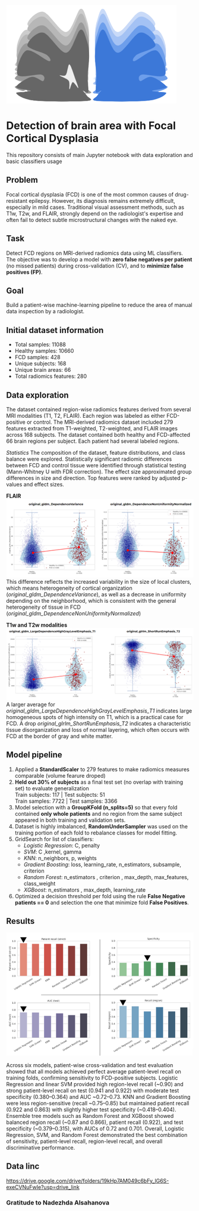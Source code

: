 ![Логотип](https://github.com/AndrewBioChem/NEUROML_FCD/blob/main/Adobe%20Express%20-%20file.png)

# Detection of brain area with Focal Cortical Dysplasia
This repository consists of main Jupyter notebook with data exploration and basic classifiers usage

## Problem
Focal cortical dysplasia (FCD) is one of the most common causes of drug-resistant epilepsy. However, its diagnosis remains extremely difficult, especially in mild cases. Traditional visual assessment methods, such as T1w, T2w, and FLAIR, strongly depend on the radiologist's expertise and often fail to detect subtle microstructural changes with the naked eye.

## Task
Detect FCD regions on MRI-derived radiomics data using ML classifiers. The objective was to develop a model with **zero false negatives per patient** (no missed patients) during cross-validation (CV), and to **minimize false positives (FP)**.

## Goal
Build a patient-wise machine-learning pipeline to reduce the area of manual data inspection by a radiologist.

## Initial dataset information
- Total samples: 11088
- Healthy samples: 10660
- FCD samples: 428
- Unique subjects: 168
- Unique brain areas: 66
- Total radiomics features: 280

## Data exploration
The dataset contained region-wise radiomics features derived from several MRI modalities (T1, T2, FLAIR). Each region was labeled as either FCD-positive or control. The MRI-derived radiomics dataset included 279 features extracted from T1-weighted, T2-weighted, and FLAIR images across 168 subjects. The dataset contained both healthy and FCD-affected 66 brain regions per subject. Each patient had several labeled regions.

*Statistics*
The composition of the dataset, feature distributions, and class balance were explored. Statistically significant radiomic differences between FCD and control tissue were identified through statistical testing (Mann-Whitney U with FDR correction). The effect size approximated group differences in size and direction. Top features were ranked by adjusted p-values and effect sizes.

**FLAIR** 
![image](https://github.com/AndrewBioChem/NEUROML_FCD/blob/main/2025-10-24_14-38-12.png)
This difference reflects the increased variability in the size of local clusters, which means heterogeneity of cortical organization (*original_gldm_DependenceVariance*), as well as a decrease in uniformity depending on the neighborhood, which is consistent with the general heterogeneity of tissue in FCD (*original_gldm_DependenceNonUniformityNormalized*)

**T1w and T2w modalities**
![image](https://github.com/AndrewBioChem/NEUROML_FCD/blob/main/2025-10-24_15-01-06.png)
A larger average for *original_gldm_LargeDependenceHighGrayLevelEmphasis_T1* indicates large homogeneous spots of high intensity on T1, which is a practical case for FCD. A drop *original_glrlm_ShortRunEmphasis_T2* indicates a characteristic tissue disorganization and loss of normal layering, which often occurs with FCD at the border of gray and white matter.

## Model pipeline 
1) Applied a **StandardScaler** to 279 features to make radiomics measures comparable (volume fearure droped)
2) **Held out 30% of subjects** as a final test set (no overlap with training set) to evaluate generalization\
   Train subjects: 117 | Test subjects: 51\
   Train samples: 7722 | Test samples: 3366
3) Model selection with a **GroupKFold (n_splits=5)** so that every fold contained **only whole patients** and no region from the same subject appeared in both training and validation sets. 
4) Dataset is highly imbalanced, **RandomUnderSampler** was used on the training portion of each fold to rebalance classes for model fitting.
5) GridSearch for list of classifiers:
   - *Logistic Regression*: C, penalty
   - *SVM*: C ,kernel,  gamma
   - *KNN*: n_neighbors, p, weights
   - *Gradient Boosting*: loss, learning_rate, n_estimators, subsample, criterion
   - *Random Forest*: n_estimators , criterion , max_depth, max_features, class_weight
   - *XGBoost*: n_estimators , max_depth, learning_rate
6) Optimized a decision threshold per fold using the rule **False Negative patients == 0** and selection the one that minimize fold **False Positives**.

## Results
![image](https://github.com/AndrewBioChem/NEUROML_FCD/blob/main/2025-10-24_17-37-28.png)

Across six models, patient-wise cross-validation and test evaluation showed that all models achieved perfect average patient-level recall on training folds, confirming sensitivity to FCD-positive subjects. Logistic Regression and linear SVM provided high region-level recall (~0.90) and strong patient-level recall on test (0.941 and 0.922) with moderate test specificity (0.380–0.364) and AUC ~0.72–0.73. KNN and Gradient Boosting were less region-sensitive (recall ~0.75–0.85) but maintained patient recall (0.922 and 0.863) with slightly higher test specificity (~0.418–0.404). Ensemble tree models such as Random Forest and XGBoost showed balanced region recall (~0.87 and 0.866), patient recall (0.922), and test specificity (~0.379–0.315), with AUCs of 0.72 and 0.701. 
Overall, Logistic Regression, SVM, and Random Forest demonstrated the best combination of sensitivity, patient-level recall, region-level recall, and overall discriminative performance.   
## Data linc
https://drive.google.com/drive/folders/19kHp7AM049c6bFy_lG6S-exeCVNuFwIe?usp=drive_link
### Gratitude to Nadezhda Alsahanova
